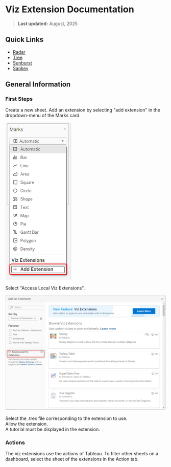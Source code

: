 
# Viz Extension Documentation

> **Last updated:** August, 2025

## Quick Links

- [Radar](Documentation-Viz-Radar.md)
- [Tree](Documentation-Viz-Tree.md)
- [Sunburst](Documentation-Viz-Sunburst.md)
- [Sankey](Documentation-Viz-Sankey.md)

## General Information

### First Steps

Create a new sheet. Add an extension by selecting "add extension" in the dropdown-menu of the Marks card.

![select in the dropdown-menu](./Media/mark_card.png)

Select "Access Local Viz Extensions".

![access local viz extensions](./Media/access_local_extension.png)

Select the .trex file corresponding to the extension to use.  
Allow the extension.  
A tutorial must be displayed in the extension.

### Actions

The viz extensions use the actions of Tableau. To filter other sheets on a dashboard, select the sheet of the extensions in the Action tab.
